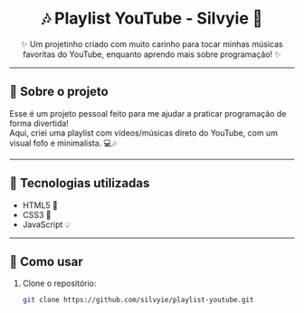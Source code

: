 <h1 align="center">🎶 Playlist YouTube - Silvyie 🎀</h1>

<p align="center">
✨ Um projetinho criado com muito carinho para tocar minhas músicas favoritas do YouTube, enquanto aprendo mais sobre programação! ✨
</p>

---

## 🌷 Sobre o projeto

Esse é um projeto pessoal feito para me ajudar a praticar programação de forma divertida!  
Aqui, criei uma playlist com vídeos/músicas direto do YouTube, com um visual fofo e minimalista. 💻🎶

---

## 🌼 Tecnologias utilizadas

- HTML5 🩷
- CSS3 🌸
- JavaScript 💡

---

## 🌸 Como usar

1. Clone o repositório:
   ```bash
   git clone https://github.com/silvyie/playlist-youtube.git
